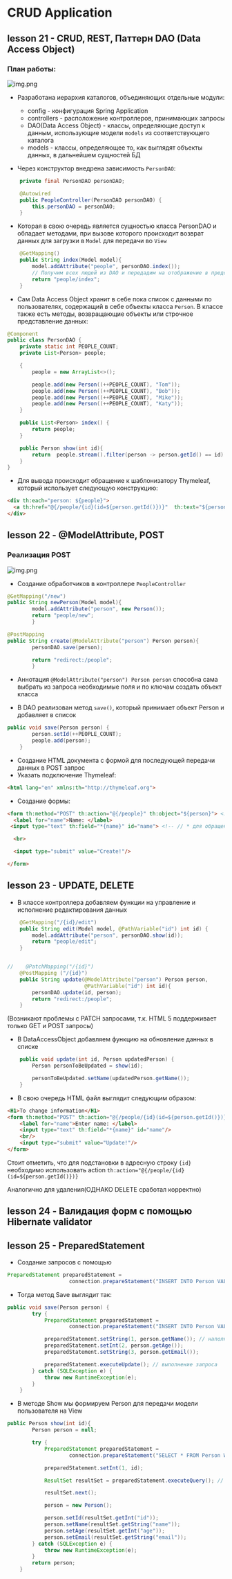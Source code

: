 # CRUD Application
## lesson 21 - CRUD, REST, Паттерн DAO (Data Access Object)

### План работы:
![img.png](mdResouces/CRUD_GET.png)

- Разработана иерархия каталогов, объединяющих отдельные модули:
  - config - конфигурация Spring Application
  - controllers - расположение контроллеров, принимающих запросы
  - DAO(Data Access Object) - классы, определяющие доступ к данным, использующие модели `models` из соответствующего каталога
  - models - классы, определяющее то, как выглядят объекты данных, в дальнейшем сущностей БД

- Через конструктор внедрена зависимость `PersonDAO`:
```java
    private final PersonDAO personDAO;

    @Autowired
    public PeopleController(PersonDAO personDAO) {
        this.personDAO = personDAO;
    }
```
- Которая в свою очередь является сущностью класса PersonDAO и обладает методами, при вызове которого происходит возврат данных для загрузки в `Model` для передачи во `View`
```java
    @GetMapping()
    public String index(Model model){
        model.addAttribute("people", personDAO.index());
        // Получим всех людей из DAO и передадим на отображение в представление
        return "people/index";
    }
```
- Сам Data Access Object хранит в себе пока список с данными по пользователях, содержащий в себе объекты класса `Person`. В классе также есть методы, возвращающие объекты или строчное представление данных:
```java
@Component
public class PersonDAO {
    private static int PEOPLE_COUNT;
    private List<Person> people;

    {
        people = new ArrayList<>();

        people.add(new Person((++PEOPLE_COUNT), "Tom"));
        people.add(new Person((++PEOPLE_COUNT), "Bob"));
        people.add(new Person((++PEOPLE_COUNT), "Mike"));
        people.add(new Person((++PEOPLE_COUNT), "Katy"));
    }

    public List<Person> index() {
        return people;
    }

    public Person show(int id){
        return  people.stream().filter(person -> person.getId() == id).findAny().orElse(null);
    }
}
```

- Для вывода происходит обращение к шаблонизатору Thymeleaf, который использует следующую конструкцию:  
```html
<div th:each="person: ${people}">
  <a th:href="@{/people/{id}(id=${person.getId()})}"  th:text="${person.getName()}"> User</a>
</div>
```

## lesson 22 - @ModelAttribute, POST
### Реализация POST
![img.png](mdResouces/POST_form.png)
- Создание обработчиков в контроллере `PeopleController`
```java
@GetMapping("/new")
public String newPerson(Model model){
        model.addAttribute("person", new Person());
        return "people/new";
        }

@PostMapping
public String create(@ModelAttribute("person") Person person){
        personDAO.save(person);

        return "redirect:/people";
        }
```
- Аннотация `@ModelAttribute("person") Person person` способна сама выбрать из запроса необходимые поля и по ключам создать объект класса


- В DAO реализован метод `save()`, который принимает объект Person и добавляет в список
```java
public void save(Person person) {
        person.setId(++PEOPLE_COUNT);
        people.add(person);
    }
```

- Создание HTML документа с формой для последующей передачи данных в POST запрос
- Указать подключение Thymeleaf:
```html
<html lang="en" xmlns:th="http://thymeleaf.org">
```
- Создание формы:
```html
<form th:method="POST" th:action="@{/people}" th:object="${person}"> <!--// $ для обращения к адресам и переадресации-->
  <label for="name">Name: </label>
 <input type="text" th:field="*{name}" id="name"> <!-- // * для обращения к полю приходящего объекта-->

  <br>

  <input type="submit" value="Create!"/>

</form>
```

## lesson 23 - UPDATE, DELETE
- В классе контроллера добавляем функции на управление и исполнение редактирования данных
```java
    @GetMapping("/{id}/edit")
    public String edit(Model model, @PathVariable("id") int id) {
        model.addAttribute("person", personDAO.show(id));
        return "people/edit";
    }


//    @PatchMapping("/{id}")
    @PostMapping ("/{id}")
    public String update(@ModelAttribute("person") Person person,
                         @PathVariable("id") int id){
        personDAO.update(id, person);
        return "redirect:/people";
    }
```
(Возникают проблемы с PATCH запросами, т.к. HTML 5 поддерживает только GET и POST запросы)

- В DataAccessObject добавляем функцию на обновление данных в списке
```java
    public void update(int id, Person updatedPerson) {
        Person personToBeUpdated = show(id);

        personToBeUpdated.setName(updatedPerson.getName());
    }
```

- В свою очередь HTML файл выглядит следующим образом:
```html
<H1>To change information</H1>
<form th:method="POST" th:action="@{/people/{id}(id=${person.getId()})}" th:object="${person}">
    <label for="name">Enter name: </label>
    <input type="text" th:field="*{name}" id="name"/>
    <br/>
    <input type="submit" value="Update!"/>
</form>
```

Стоит отметить, что для подстановки в адресную строку `{id}` необходимо использовать action `th:action="@{/people/{id}(id=${person.getId()})}`

Аналогично для удаления(ОДНАКО DELETE сработал корректно)

## lesson 24 - Валидация форм с помощью Hibernate validator

## lesson 25 - PreparedStatement
- Создание запросов с помощью 
```java
PreparedStatement preparedStatement =
                    connection.prepareStatement("INSERT INTO Person VALUES(1, ?, ?, ?)");
```
- Тогда метод Save выглядит так:
```java
public void save(Person person) {
        try {
            PreparedStatement preparedStatement =
                    connection.prepareStatement("INSERT INTO Person VALUES(1, ?, ?, ?)");

            preparedStatement.setString(1, person.getName()); // наполнение preparedStatement данными из пришедшего Person
            preparedStatement.setInt(2, person.getAge());
            preparedStatement.setString(3, person.getEmail());

            preparedStatement.executeUpdate(); // выполнение запроса
        } catch (SQLException e) {
            throw new RuntimeException(e);
        }
    }
```
- В методе Show мы формируем Person для передачи модели пользователя на View
```java
public Person show(int id){
        Person person = null;

        try {
            PreparedStatement preparedStatement =
                    connection.prepareStatement("SELECT * FROM Person WHERE id=?");

            preparedStatement.setInt(1, id);

            ResultSet resultSet = preparedStatement.executeQuery(); // в resultSet помещаем выгрузку из БД и парсим на элементы Person

            resultSet.next();

            person = new Person();

            person.setId(resultSet.getInt("id"));
            person.setName(resultSet.getString("name"));
            person.setAge(resultSet.getInt("age"));
            person.setEmail(resultSet.getString("email"));
        } catch (SQLException e) {
            throw new RuntimeException(e);
        }
        return person;
    }
```
